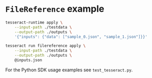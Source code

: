 # `FileReference` example

```bash
tesseract-runtime apply \
    --input-path ./testdata \
    --output-path ./outputs \
    '{"inputs": {"data": ["sample_0.json", "sample_1.json"]}}'
```

```bash
tesseract run filereference apply \
    --input-path ./testdata \
    --output-path ./outputs \
    @inputs.json
```

For the Python SDK usage examples see `test_tesseract.py`.
